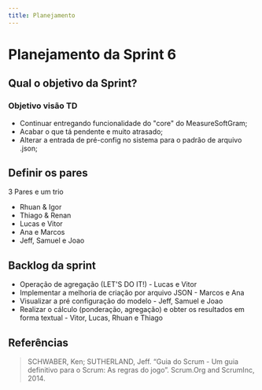 ```yaml
---
title: Planejamento
---
```


# Planejamento da Sprint 6

## Qual o objetivo da Sprint?

### Objetivo visão TD

- Continuar entregando funcionalidade do "core" do MeasureSoftGram;
- Acabar o que tá pendente e muito atrasado;
- Alterar a entrada de pré-config no sistema para o padrão de arquivo .json;

## Definir os pares

3 Pares e um trio

- Rhuan & Igor
- Thiago & Renan
- Lucas e Vitor
- Ana e Marcos
- Jeff, Samuel e Joao

## Backlog da sprint

- Operação de agregação (LET'S DO IT!) - Lucas e Vitor
- Implementar a melhoria de criação por arquivo JSON - Marcos e Ana
- Visualizar a pré configuração do modelo - Jeff, Samuel e Joao
- Realizar o cálculo (ponderação, agregação) e obter os resultados em forma textual - Vitor, Lucas, Rhuan e Thiago

## Referências

> SCHWABER, Ken; SUTHERLAND, Jeff. “Guia do Scrum - Um guia definitivo para o Scrum: As regras do jogo”. Scrum.Org and ScrumInc, 2014.
